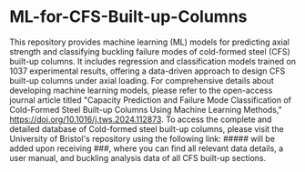 # ML-for-CFS-Built-up-Columns
This repository provides machine learning (ML) models for predicting axial strength and classifying buckling failure modes of cold-formed steel (CFS) built-up columns. It includes regression and classification models trained on 1037 experimental results, offering a data-driven approach to design CFS built-up columns under axial loading.
For comprehensive details about developing machine learning models, please refer to the open-access journal article titled "Capacity Prediction and Failure Mode Classification of Cold-Formed Steel Built-up Columns Using Machine Learning Methods," https://doi.org/10.1016/j.tws.2024.112873.
To access the complete and detailed database of Cold-formed steel built-up columns, please visit the University of Bristol's repository using the following link: ##### will be added upon receiving ###, where you can find all relevant data details, a user manual, and buckling analysis data of all CFS built-up sections.


